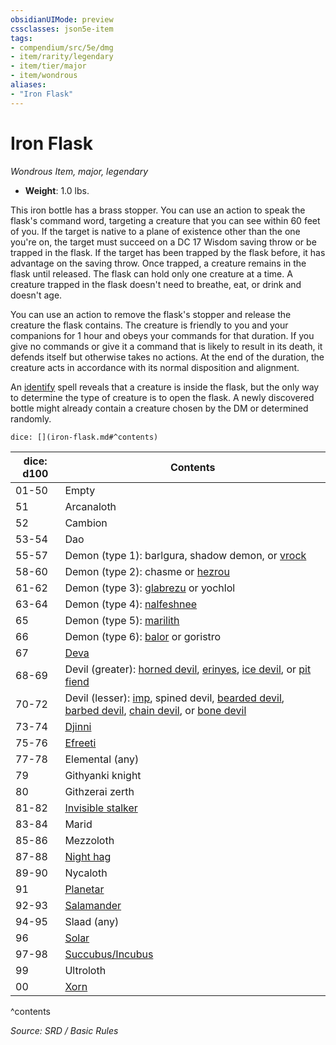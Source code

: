 ```yaml
---
obsidianUIMode: preview
cssclasses: json5e-item
tags:
- compendium/src/5e/dmg
- item/rarity/legendary
- item/tier/major
- item/wondrous
aliases: 
- "Iron Flask"
---
```

# Iron Flask
*Wondrous Item, major, legendary*  

- **Weight**: 1.0 lbs.

This iron bottle has a brass stopper. You can use an action to speak the flask's command word, targeting a creature that you can see within 60 feet of you. If the target is native to a plane of existence other than the one you're on, the target must succeed on a DC 17 Wisdom saving throw or be trapped in the flask. If the target has been trapped by the flask before, it has advantage on the saving throw. Once trapped, a creature remains in the flask until released. The flask can hold only one creature at a time. A creature trapped in the flask doesn't need to breathe, eat, or drink and doesn't age.

You can use an action to remove the flask's stopper and release the creature the flask contains. The creature is friendly to you and your companions for 1 hour and obeys your commands for that duration. If you give no commands or give it a command that is likely to result in its death, it defends itself but otherwise takes no actions. At the end of the duration, the creature acts in accordance with its normal disposition and alignment.

An [identify](identify.md) spell reveals that a creature is inside the flask, but the only way to determine the type of creature is to open the flask. A newly discovered bottle might already contain a creature chosen by the DM or determined randomly.

`dice: [](iron-flask.md#^contents)`

| dice: d100 | Contents |
|------------|----------|
| 01-50 | Empty |
| 51 | Arcanaloth |
| 52 | Cambion |
| 53-54 | Dao |
| 55-57 | Demon (type 1): barlgura, shadow demon, or [vrock](vrock.md) |
| 58-60 | Demon (type 2): chasme or [hezrou](hezrou.md) |
| 61-62 | Demon (type 3): [glabrezu](glabrezu.md) or yochlol |
| 63-64 | Demon (type 4): [nalfeshnee](nalfeshnee.md) |
| 65 | Demon (type 5): [marilith](marilith.md) |
| 66 | Demon (type 6): [balor](balor.md) or goristro |
| 67 | [Deva](deva.md) |
| 68-69 | Devil (greater): [horned devil](horned-devil.md), [erinyes](erinyes.md), [ice devil](ice-devil.md), or [pit fiend](pit-fiend.md) |
| 70-72 | Devil (lesser): [imp](imp.md), spined devil, [bearded devil](bearded-devil.md), [barbed devil](barbed-devil.md), [chain devil](chain-devil.md), or [bone devil](bone-devil.md) |
| 73-74 | [Djinni](djinni.md) |
| 75-76 | [Efreeti](efreeti.md) |
| 77-78 | Elemental (any) |
| 79 | Githyanki knight |
| 80 | Githzerai zerth |
| 81-82 | [Invisible stalker](invisible-stalker.md) |
| 83-84 | Marid |
| 85-86 | Mezzoloth |
| 87-88 | [Night hag](night-hag.md) |
| 89-90 | Nycaloth |
| 91 | [Planetar](planetar.md) |
| 92-93 | [Salamander](salamander.md) |
| 94-95 | Slaad (any) |
| 96 | [Solar](solar.md) |
| 97-98 | [Succubus/Incubus](succubus.md) |
| 99 | Ultroloth |
| 00 | [Xorn](xorn.md) |
^contents

*Source: SRD / Basic Rules*